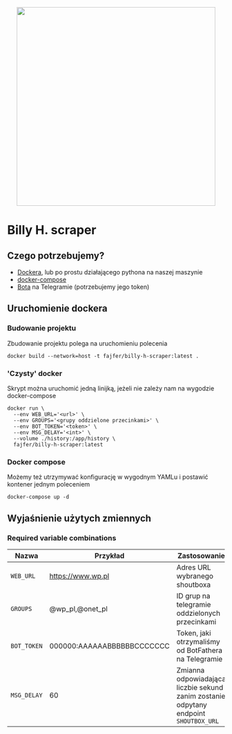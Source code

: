 <div align="center">
<img width="460" src="https://raw.githubusercontent.com/fajfer/billy-h-scraper/main/assets/logo.jpg">
</div>

# Billy H. scraper #

## Czego potrzebujemy? ##

- [Dockera](https://docs.docker.com/get-docker/), lub po prostu działającego pythona na naszej maszynie
- [docker-compose](https://docs.docker.com/compose/install/)
- [Bota](https://docs.microsoft.com/en-us/azure/bot-service/bot-service-channel-connect-telegram?view=azure-bot-service-4.0) na Telegramie (potrzebujemy jego token)

## Uruchomienie dockera ##

### Budowanie projektu  ###

Zbudowanie projektu polega na uruchomieniu polecenia
```console
docker build --network=host -t fajfer/billy-h-scraper:latest .
```

### 'Czysty' docker ###

Skrypt można uruchomić jedną linijką, jeżeli nie zależy nam na wygodzie docker-compose

```console
docker run \
  --env WEB_URL='<url>' \
  --env GROUPS='<grupy oddzielone przecinkami>' \
  --env BOT_TOKEN='<token>' \
  --env MSG_DELAY='<int>' \
  --volume ./history:/app/history \
  fajfer/billy-h-scraper:latest
```

### Docker compose ###

Możemy też utrzymywać konfigurację w wygodnym YAMLu i postawić kontener jednym poleceniem

```console
docker-compose up -d
```

## Wyjaśnienie użytych zmiennych ##

### Required variable combinations ###

| Nazwa          | Przykład  |  Zastosowanie  |
|----------------|-----------|----------------|
| `WEB_URL`      | https://www.wp.pl          | Adres URL wybranego shoutboxa |
| `GROUPS`       | @wp_pl,@onet_pl            | ID grup na telegramie oddzielonych przecinkami |
| `BOT_TOKEN`    | 000000:AAAAAABBBBBBCCCCCCC | Token, jaki otrzymaliśmy od BotFathera na Telegramie |
| `MSG_DELAY`    | 60                         | Zmianna odpowiadająca liczbie sekund zanim zostanie odpytany endpoint `SHOUTBOX_URL` |
